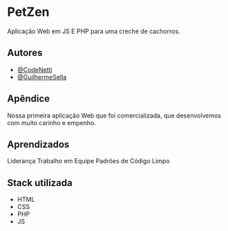 
# PetZen

Aplicação Web em JS E PHP para uma creche de cachorros.

## Autores

- [@CodeNetti](https://www.github.com/CodeNetti)
- [@GuilhermeSella](https://github.com/GuilhermeSella)


## Apêndice

Nossa primeira aplicação Web que foi comercializada, que desenvolvemos com muito carinho e empenho.
## Aprendizados

Liderança
Trabalho em Equipe
Padrões de Código Limpo


## Stack utilizada

- HTML
- CSS
- PHP
- JS

